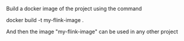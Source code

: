 Build a docker image of the project using the command

docker build -t my-flink-image .

And then the image "my-flink-image" can be used in any other project
